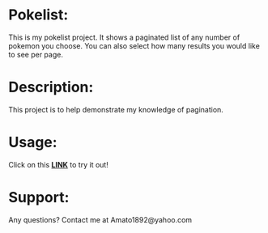 <h1>Pokelist:</h1> This is my pokelist project. It shows a paginated list of any number of pokemon you choose. You can also select how many results you would like to see per page. <h1>Description:</h1> This project is to help demonstrate my knowledge of pagination.
<h1>Usage:</h1> Click on this <a href="https://amato1891.github.io/pokelist/"><strong>LINK</strong></a> to try it out!
<h1>Support:</h1> Any questions? Contact me at Amato1892@yahoo.com
